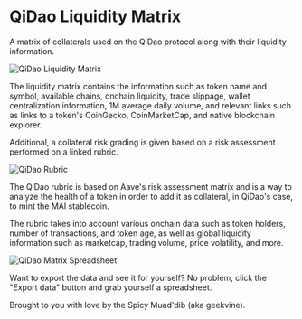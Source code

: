 # QiDao Liquidity Matrix

A matrix of collaterals used on the QiDao protocol along with their liquidity information.

![QiDao Liquidity Matrix](https://github.com/spicy-muaddib/qidao_liquidity_matrix/blob/main/qidao_liquidity_matrix.png?raw=true)

The liquidity matrix contains the information such as token name and symbol, available chains, onchain liquidity, trade slippage, wallet centralization information, 1M average daily volume, and relevant links such as links to a token's CoinGecko, CoinMarketCap, and native blockchain explorer.

Additional, a collateral risk grading is given based on a risk assessment performed on a linked rubric.

![QiDao Rubric](https://github.com/spicy-muaddib/qidao_liquidity_matrix/blob/main/qidao_rubric.png?raw=true)

The QiDao rubric is based on Aave's risk assessment matrix and is a way to analyze the health of a token in order to add it as collateral, in QiDao's case, to mint the MAI stablecoin.

The rubric takes into account various onchain data such as token holders, number of transactions, and token age, as well as global liquidity information such as marketcap, trading volume, price volatility, and more.

![QiDao Matrix Spreadsheet](https://github.com/spicy-muaddib/qidao_liquidity_matrix/blob/main/qidao_sheet.png?raw=true)

Want to export the data and see it for yourself? No problem, click the "Export data" button and grab yourself a spreadsheet.

Brought to you with love by the Spicy Muad'dib (aka geekvine).

